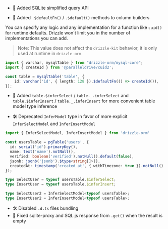 - 🎉 Added SQLite simplified query API

- 🎉 Added `.$defaultFn()` / `.$default()` methods to column builders

You can specify any logic and any implementation for a function like `cuid()` for runtime defaults. Drizzle won't limit you in the number of implementations you can add.

> Note: This value does not affect the `drizzle-kit` behavior, it is only used at runtime in `drizzle-orm`

```ts
import { varchar, mysqlTable } from "drizzle-orm/mysql-core";
import { createId } from '@paralleldrive/cuid2';

const table = mysqlTable('table', {
	id: varchar('id', { length: 128 }).$defaultFn(() => createId()),
});
```

- 🎉 Added `table.$inferSelect` / `table._.inferSelect` and `table.$inferInsert` / `table._.inferInsert` for more convenient table model type inference

- 🛠 Deprecated `InferModel` type in favor of more explicit `InferSelectModel` and `InferInsertModel`

```ts
import { InferSelectModel, InferInsertModel } from 'drizzle-orm'

const usersTable = pgTable('users', {
  id: serial('id').primaryKey(),
  name: text('name').notNull(),
  verified: boolean('verified').notNull().default(false),
  jsonb: jsonb('jsonb').$type<string[]>(),
  createdAt: timestamp('created_at', { withTimezone: true }).notNull().defaultNow(),
});

type SelectUser = typeof usersTable.$inferSelect;
type InsertUser = typeof usersTable.$inferInsert;

type SelectUser2 = InferSelectModel<typeof usersTable>;
type InsertUser2 = InferInsertModel<typeof usersTable>;
```

- 🛠 Disabled `.d.ts` files bundling
- 🐛 Fixed sqlite-proxy and SQL.js response from `.get()` when the result is empty
